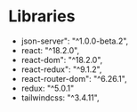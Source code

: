 # Libraries

- json-server": "^1.0.0-beta.2",
- react: "^18.2.0",
- react-dom": "^18.2.0",
- react-redux": "^9.1.2",
- react-router-dom": "^6.26.1",
- redux: "^5.0.1"
- tailwindcss: "^3.4.11",
